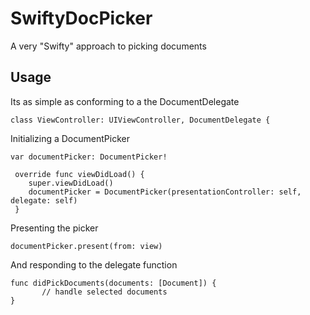 # SwiftyDocPicker
A very "Swifty" approach to picking documents

## Usage
Its as simple as conforming to a the DocumentDelegate
```
class ViewController: UIViewController, DocumentDelegate {
```
Initializing a DocumentPicker
```
var documentPicker: DocumentPicker!

 override func viewDidLoad() {
    super.viewDidLoad()
    documentPicker = DocumentPicker(presentationController: self, delegate: self)
 }
 ```
 Presenting the picker
 ```
 documentPicker.present(from: view)
 ```
 And responding to the delegate function
 ```
 func didPickDocuments(documents: [Document]) {
        // handle selected documents
 }
 ```
